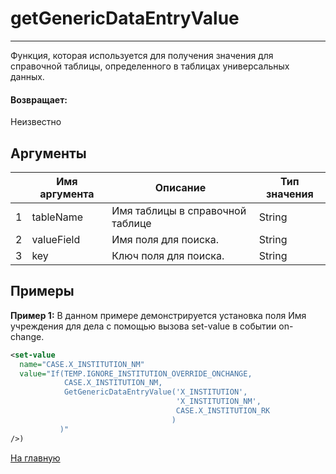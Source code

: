 # getGenericDataEntryValue

---

Функция, которая используется для получения значения для справочной таблицы, определенного в таблицах универсальных данных.

#### Возвращает:

Неизвестно

## Аргументы

|  | Имя аргумента | Описание | Тип значения |
| --- | --- | --- | --- |
| 1 | tableName | Имя таблицы в справочной таблице | String |
| 2 | valueField | Имя поля для поиска. | String |
| 3 | key | Ключ поля для поиска. | String |

## Примеры

**Пример 1:** В данном примере демонстрируется установка поля Имя учреждения для дела с помощью вызова set-value в событии on-change.
```xml
<set-value
  name="CASE.X_INSTITUTION_NM"
  value="If(TEMP.IGNORE_INSTITUTION_OVERRIDE_ONCHANGE,
            CASE.X_INSTITUTION_NM,
            GetGenericDataEntryValue('X_INSTITUTION',
                                     'X_INSTITUTION_NM',
                                     CASE.X_INSTITUTION_RK
                                    )
           )"
/>)
```



[На главную](./ecmfunctions/)